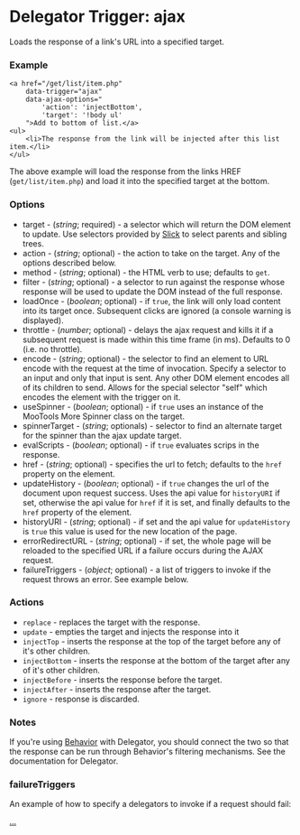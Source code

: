 Delegator Trigger: ajax
=======================

Loads the response of a link's URL into a specified target.

### Example

	<a href="/get/list/item.php"
		data-trigger="ajax"
		data-ajax-options="
			'action': 'injectBottom',
			'target': '!body ul'
		">Add to bottom of list.</a>
	<ul>
		<li>The response from the link will be injected after this list item.</li>
	</ul>

The above example will load the response from the links HREF (`get/list/item.php`) and load it into the specified target at the bottom.

### Options

* target - (*string*; required) - a selector which will return the DOM element to update. Use selectors provided by [Slick](https://github.com/mootools/slick) to select parents and sibling trees.
* action - (*string*; optional) - the action to take on the target. Any of the options described below.
* method - (*string*; optional) - the HTML verb to use; defaults to `get`.
* filter - (*string*; optional) - a selector to run against the response whose response will be used to update the DOM instead of the full response.
* loadOnce - (*boolean*; optional) - if `true`, the link will only load content into its target once. Subsequent clicks are ignored (a console warning is displayed).
* throttle - (*number*; optional) - delays the ajax request and kills it if a subsequent request is made within this time frame (in ms). Defaults to 0 (i.e. no throttle).
* encode - (*string*; optional) - the selector to find an element to URL encode with the request at the time of invocation. Specify a selector to an input and only that input is sent. Any other DOM element encodes all of its children to send. Allows for the special selector "self" which encodes the element with the trigger on it.
* useSpinner - (*boolean*; optional) - if `true` uses an instance of the MooTools More Spinner class on the target.
* spinnerTarget - (*string*; optionals) - selector to find an alternate target for the spinner than the ajax update target.
* evalScripts - (*boolean*; optional) - if `true` evaluates scrips in the response.
* href - (*string*; optional) - specifies the url to fetch; defaults to the `href` property on the element.
* updateHistory - (*boolean*; optional) - if `true` changes the url of the document upon request success. Uses the api value for `historyURI` if set, otherwise the api value for `href` if it is set, and finally defaults to the `href` property of the element.
* historyURI - (*string*; optional) - if set and the api value for `updateHistory` is `true` this value is used for the new location of the page.
* errorRedirectURL - (*string*; optional) - if set, the whole page will be reloaded to the specified URL if a failure occurs during the AJAX request.
* failureTriggers - (*object*; optional) - a list of triggers to invoke if the request throws an error. See example below.

### Actions

* `replace` - replaces the target with the response.
* `update` - empties the target and injects the response into it
* `injectTop` - inserts the response at the top of the target before any of it's other children.
* `injectBottom` - inserts the response at the bottom of the target after any of it's other children.
* `injectBefore` - inserts the response before the target.
* `injectAfter` - inserts the response after the target.
* `ignore` - response is discarded.

### Notes

If you're using [Behavior](http://github.com/anutron/behavior) with Delegator, you should connect the two so that the response can be run through Behavior's filtering mechanisms. See the documentation for Delegator.

### failureTriggers

An example of how to specify a delegators to invoke if a request should fail:

  <a class="btn btn-default"
    data-trigger="ajax Stop"
    data-ajax-options="
      {
        'useSpinner':true,
        'action':'replace',
        'target':'self',
        'failureTriggers':{
          '!&gt;div::addClass':{
            'class':'red'
          }
        }
      }"
      href="/sandbox/echo_html">...</a>
